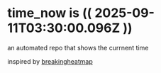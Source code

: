 # time_now is (( 2025-09-11T03:30:00.096Z ))

an automated repo that shows the currnent time

inspired by [breakingheatmap](https://github.com/breakingheatmap/breakingheatmap)